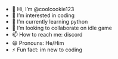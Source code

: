 - 👋 Hi, I’m @coolcookie123
- 👀 I’m interested in coding
- 🌱 I’m currently learning python
- 💞️ I’m looking to collaborate on idle game
- 📫 How to reach me: discord
- 😄 Pronouns: He/Him
- ⚡ Fun fact: im new to coding

<!---
coolcookie123/coolcookie123 is a ✨ special ✨ repository because its `README.md` (this file) appears on your GitHub profile.
You can click the Preview link to take a look at your changes.
--->
